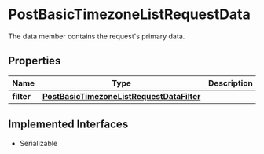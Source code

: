 

# PostBasicTimezoneListRequestData

The data member contains the request's primary data.

## Properties

Name | Type | Description | Notes
------------ | ------------- | ------------- | -------------
**filter** | [**PostBasicTimezoneListRequestDataFilter**](PostBasicTimezoneListRequestDataFilter.md) |  |  [optional]


## Implemented Interfaces

* Serializable


